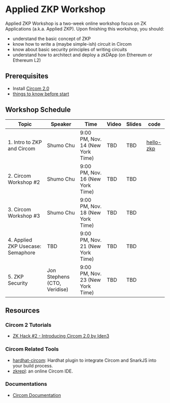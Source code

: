 # Applied ZKP Workshop

Applied ZKP Workshop is a two-week online workshop focus on ZK Applications (a.k.a. Applied ZKP). Upon finishing this workshop, you should:
* understand the basic concept of ZKP
* know how to write a (maybe simple-ish) circuit in Circom
* know about basic security principles of writing circuits
* understand how to architect and deploy a zkDApp (on Ethereum or Ethereum L2)

## Prerequisites 

* Install [Circom 2.0](https://docs.circom.io/getting-started/installation/)
* [things to know before start](https://learn.0xparc.org/materials/circom/prereq-materials/prereq-understanding/)

## Workshop Schedule
<table>
    <th> Topic </th>
    <th> Speaker </th>
    <th> Time </th>
    <th> Video </th>
    <th> Slides </th>
    <th> code </th>
    <tbody>
        <tr>
            <td>
                1. Intro to ZKP and Circom
            </td>
            <td>
                Shumo Chu
            </td>
            <td>
                9:00 PM, Nov. 14 (New York Time)
            </td>
            <td>
                TBD
            </td>
            <td>
                TBD
            </td>
            <td>
                <a href="./hello-zkp">hello-zkp</a>
            </td>
        </tr>
        <tr>
            <td>
                2. Circom Workshop #2
            </td>
            <td>
                Shumo Chu
            </td>
            <td>
                9:00 PM, Nov. 16 (New York Time)
            </td>
            <td>
                TBD
            </td>
            <td>
                TBD
            </td>
        </tr>
        <tr>
            <td>
                3. Circom Workshop #3
            </td>
            <td>
                Shumo Chu
            </td>
            <td>
                9:00 PM, Nov. 18 (New York Time)
            </td>
            <td>
                TBD
            </td>
            <td>
                TBD
            </td>
        </tr>
        <tr>
            <td>
                4. Applied ZKP Usecase: Semaphore
            </td>
            <td>
                TBD
            </td>
            <td>
                9:00 PM, Nov. 21 (New York Time)
            </td>
            <td>
                TBD
            </td>
            <td>
                TBD
            </td>
        </tr>
        <tr>
            <td>
                5. ZKP Security
            </td>
            <td>
                Jon Stephens (CTO, Veridise)
            </td>
            <td>
                9:00 PM, Nov. 23 (New York Time)
            </td>
            <td>
                TBD
            </td>
            <td>
                TBD
            </td>
        </tr>    
</table>


## Resources

### Circom 2 Tutorials
* [ZK Hack #2 - Introducing Circom 2.0 by Iden3](https://www.youtube.com/watch?v=6XxVeBFmIFs)

### Circom Related Tools
* [hardhat-circom](https://github.com/projectsophon/hardhat-circom): Hardhat plugin to integrate Circom and SnarkJS into your build process.
* [zkrepl](https://zkrepl.dev/): an online Circom IDE.

### Documentations
* [Circom Documentation](https://docs.circom.io)

